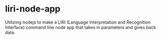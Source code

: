 # liri-node-app
Utilizing nodejs to make a LIRI (Language Interpretation and Recognition Interface) command line node app that takes in parameters and gives back data.
